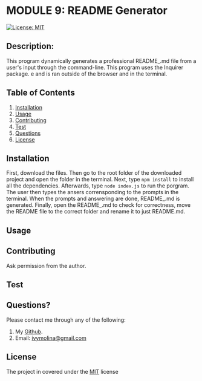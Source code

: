 # MODULE 9: README Generator
  [![License: MIT](https://img.shields.io/badge/License-MIT-yellow.svg)](https://opensource.org/licenses/MIT)

  ##  Description:
  
  This program dynamically generates a professional README_<projectname>.md file from a user's input through the command-line. This program uses the Inquirer package.   e and is ran outside of the browser and in the terminal.

  ##  Table of Contents 
  1. [Installation](#installation)
  2. [Usage](#usage) 
  3. [Contributing](#contributing) 
  4. [Test](#test) 
  5. [Questions](#questions)
  6. [License](#license)

  ## Installation 

  First, download the files. Then go to the root folder of the downloaded project and open the folder in the terminal. Next, type `npm install` to install all the dependencies. Afterwards, type `node index.js` to run the porgram. The user then types the ansers corrensponding to the prompts in the terminal. When the prompts and answering are done, README_<projectName>.md is generated. Finally, open the README_<projectName>.md to check for correctness, move the README file to the correct folder and rename it to just README.md.

  ## Usage 

    

  ## Contributing 

  Ask permission from the author.

  ## Test 

  

  ## Questions? 

  Please contact me through any of the following:
  
  1. My [Github]('https://github.com/'+iwirsing).
  2. Email: <a href="mailto:ivymolina@gmail.com">ivymolina@gmail.com</a>

## License
    
The project in covered under the [MIT](https://opensource.org/licenses/MIT) license

